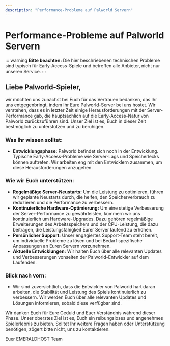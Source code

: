 ```yaml
---
description: "Performance-Probleme auf Palworld Servern"
---
```


# Performance-Probleme auf Palworld Servern

::: warning
**Bitte beachten:** Die hier beschriebenen technischen Probleme sind typisch für Early-Access-Spiele und betreffen alle Anbieter, nicht nur unseren Service.
:::

## Liebe Palworld-Spieler,

wir möchten uns zunächst bei Euch für das Vertrauen bedanken, das Ihr uns entgegenbringt, indem Ihr Eure Palworld-Server bei uns hostet. Wir verstehen, dass es in letzter Zeit einige Herausforderungen mit der Server-Performance gab, die hauptsächlich auf die Early-Access-Natur von Palworld zurückzuführen sind. Unser Ziel ist es, Euch in dieser Zeit bestmöglich zu unterstützen und zu beruhigen.

### Was Ihr wissen solltet:
- **Entwicklungsphase:** Palworld befindet sich noch in der Entwicklung. Typische Early-Access-Probleme wie Server-Lags und Speicherlecks können auftreten. Wir arbeiten eng mit den Entwicklern zusammen, um diese Herausforderungen anzugehen.

### Wie wir Euch unterstützen:
- **Regelmäßige Server-Neustarts:** Um die Leistung zu optimieren, führen wir geplante Neustarts durch, die helfen, den Speicherverbrauch zu reduzieren und die Performance zu verbessern.
- **Kontinuierliche Hardware-Optimierung:** Um eine stetige Verbesserung der Server-Performance zu gewährleisten, kümmern wir uns kontinuierlich um Hardware-Upgrades. Dazu gehören regelmäßige Erweiterungen des Arbeitsspeichers und der CPU-Leistung, die dazu beitragen, die Leistungsfähigkeit Eurer Server laufend zu erhöhen.
- **Persönlicher Support:** Unser engagiertes Support-Team steht bereit, um individuelle Probleme zu lösen und bei Bedarf spezifische Anpassungen an Euren Servern vorzunehmen.
- **Aktuelle Entwicklungen:** Wir halten Euch über alle relevanten Updates und Verbesserungen vonseiten der Palworld-Entwickler auf dem Laufenden.

### Blick nach vorn:
- Wir sind zuversichtlich, dass die Entwickler von Palworld hart daran arbeiten, die Stabilität und Leistung des Spiels kontinuierlich zu verbessern. Wir werden Euch über alle relevanten Updates und Lösungen informieren, sobald diese verfügbar sind.

Wir danken Euch für Eure Geduld und Euer Verständnis während dieser Phase. Unser oberstes Ziel ist es, Euch ein reibungsloses und angenehmes Spielerlebnis zu bieten. Solltet Ihr weitere Fragen haben oder Unterstützung benötigen, zögert bitte nicht, uns zu kontaktieren.

Euer EMERALDHOST Team
